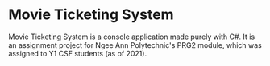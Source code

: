 # Movie Ticketing System
Movie Ticketing System is a console application made purely with C#. It is an assignment project for Ngee Ann Polytechnic's PRG2 module, which was assigned to Y1 CSF students (as of 2021).
